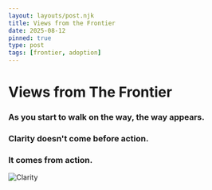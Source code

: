 ```yaml
---
layout: layouts/post.njk
title: Views from the Frontier
date: 2025-08-12
pinned: true
type: post
tags: [frontier, adoption]
---
```


# Views from The Frontier

### As you start to walk on the way, the way appears.
### Clarity doesn't come before action. 
### It comes from action.


![Clarity](/images/Clarity.PNG)